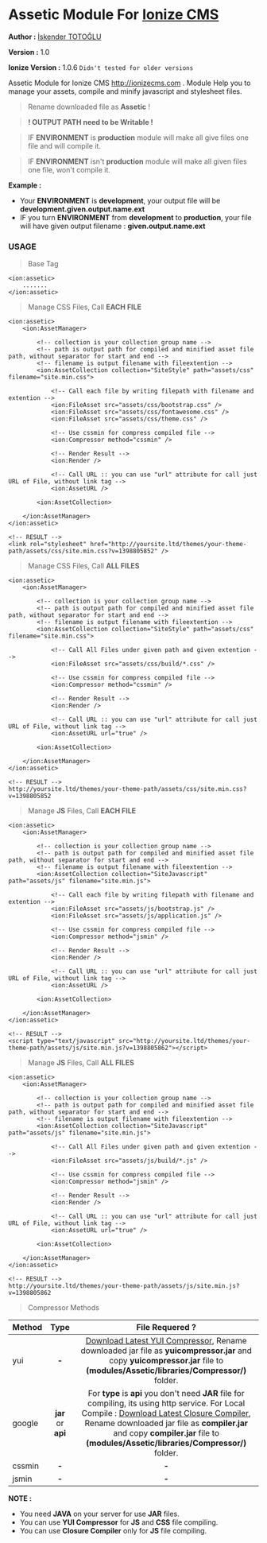 Assetic Module For [Ionize CMS](http://ionizecms.com/ "Ionize CMS")
=======
**Author :** [İskender TOTOĞLU](http://altivebir.com.tr "ALTI ve BIR IT.")

**Version :** 1.0

**Ionize Version :** 1.0.6 `Didn't tested for older versions`

Assetic Module for Ionize CMS http://ionizecms.com . Module Help you to manage your assets, compile and minify javascript and stylesheet files.

>Rename downloaded file as **Assetic** !

> **! OUTPUT PATH need to be Writable !**

>IF **ENVIRONMENT** is **production** module will make all give files one file and will compile it.

>IF **ENVIRONMENT** isn't **production** module will make all given files one file, won't compile it.

**Example :**

* Your **ENVIRONMENT** is **development**, your output file will be **development.given.output.name.ext**
* IF you turn **ENVIRONMENT** from **development** to **production**, your file will have given output filename : **given.output.name.ext**



### USAGE ###

>Base Tag

	<ion:assetic>
		.......
	</ion:assetic>
	
>Manage CSS Files, Call **EACH FILE**

	<ion:assetic>
		<ion:AssetManager>
		
			<!-- collection is your collection group name -->
			<!-- path is output path for compiled and minified asset file path, without separator for start and end -->
			<!-- filename is output filename with fileextention -->
			<ion:AssetCollection collection="SiteStyle" path="assets/css" filename="site.min.css">
				
				<!-- Call each file by writing filepath with filename and extention -->
				<ion:FileAsset src="assets/css/bootstrap.css" />
				<ion:FileAsset src="assets/css/fontawesome.css" />
				<ion:FileAsset src="assets/css/theme.css" />
				
				<!-- Use cssmin for compress compiled file -->
				<ion:Compressor method="cssmin" />
				
				<!-- Render Result -->
				<ion:Render />
				
				<!-- Call URL :: you can use "url" attribute for call just URL of File, without link tag -->
				<ion:AssetURL />
				
			<ion:AssetCollection>
			
		</ion:AssetManager>
	</ion:assetic>
	
	<!-- RESULT -->
	<link rel="stylesheet" href="http://yoursite.ltd/themes/your-theme-path/assets/css/site.min.css?v=1398805852" />

>Manage CSS Files, Call **ALL FILES**

	<ion:assetic>
		<ion:AssetManager>
		
			<!-- collection is your collection group name -->
			<!-- path is output path for compiled and minified asset file path, without separator for start and end -->
			<!-- filename is output filename with fileextention -->
			<ion:AssetCollection collection="SiteStyle" path="assets/css" filename="site.min.css">
				
				<!-- Call All Files under given path and given extention -->
				<ion:FileAsset src="assets/css/build/*.css" />
				
				<!-- Use cssmin for compress compiled file -->
				<ion:Compressor method="cssmin" />
				
				<!-- Render Result -->
				<ion:Render />
				
				<!-- Call URL :: you can use "url" attribute for call just URL of File, without link tag -->
				<ion:AssetURL url="true" />
				
			<ion:AssetCollection>
			
		</ion:AssetManager>
	</ion:assetic>
	
	<!-- RESULT -->
	http://yoursite.ltd/themes/your-theme-path/assets/css/site.min.css?v=1398805852

>Manage **JS** Files, Call **EACH FILE**

	<ion:assetic>
		<ion:AssetManager>
		
			<!-- collection is your collection group name -->
			<!-- path is output path for compiled and minified asset file path, without separator for start and end -->
			<!-- filename is output filename with fileextention -->
			<ion:AssetCollection collection="SiteJavascript" path="assets/js" filename="site.min.js">
				
				<!-- Call each file by writing filepath with filename and extention -->
				<ion:FileAsset src="assets/js/bootstrap.js" />
				<ion:FileAsset src="assets/js/application.js" />
				
				<!-- Use cssmin for compress compiled file -->
				<ion:Compressor method="jsmin" />
				
				<!-- Render Result -->
				<ion:Render />
				
				<!-- Call URL :: you can use "url" attribute for call just URL of File, without link tag -->
				<ion:AssetURL />
				
			<ion:AssetCollection>
			
		</ion:AssetManager>
	</ion:assetic>
	
	<!-- RESULT -->
	<script type="text/javascript" src="http://yoursite.ltd/themes/your-theme-path/assets/js/site.min.js?v=1398805862"></script>

>Manage **JS** Files, Call **ALL FILES**

	<ion:assetic>
		<ion:AssetManager>
		
			<!-- collection is your collection group name -->
			<!-- path is output path for compiled and minified asset file path, without separator for start and end -->
			<!-- filename is output filename with fileextention -->
			<ion:AssetCollection collection="SiteJavascript" path="assets/js" filename="site.min.js">
				
				<!-- Call All Files under given path and given extention -->
				<ion:FileAsset src="assets/js/build/*.js" />
				
				<!-- Use cssmin for compress compiled file -->
				<ion:Compressor method="jsmin" />
				
				<!-- Render Result -->
				<ion:Render />
				
				<!-- Call URL :: you can use "url" attribute for call just URL of File, without link tag -->
				<ion:AssetURL url="true" />
				
			<ion:AssetCollection>
			
		</ion:AssetManager>
	</ion:assetic>
	
	<!-- RESULT -->
	http://yoursite.ltd/themes/your-theme-path/assets/js/site.min.js?v=1398805862

>Compressor Methods

| Method       	| Type           	| File Requered ?|
| -------------	|:-------------:	|:-------------: |
| yui			| **-**			|[Download Latest YUI Compressor](https://github.com/yui/yuicompressor/releases), Rename downloaded jar file as **yuicompressor.jar** and copy **yuicompressor.jar** file to **(modules/Assetic/libraries/Compressor/)** folder. |
| google		| **jar** or **api**	| For **type** is **api** you don't need **JAR** file for compiling, its using http service. For Local Compile : [Download Latest Closure Compiler](http://dl.google.com/closure-compiler/compiler-latest.zip), Rename downloaded jar file as **compiler.jar** and copy **compiler.jar** file to **(modules/Assetic/libraries/Compressor/)** folder. |
| cssmin		| **-**			| **-** |
| jsmin			| **-**			| **-** |


**NOTE :**

* You need **JAVA** on your server for use **JAR** files.
* You can use **YUI Compressor** for **JS** and **CSS** file compiling.
* You can use **Closure Compiler** only for **JS** file compiling.